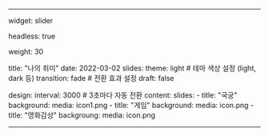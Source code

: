 ---

widget: slider

headless: true

weight: 30

title: "나의 취미"
date: 2022-03-02
slides:
  theme: light       # 테마 색상 설정 (light, dark 등)
  transition: fade   # 전환 효과 설정
draft: false

design:
  interval: 3000   # 3초마다 자동 전환
content:
  slides:
    - title: "국궁"
      background:
        media: icon1.png
    - title: "게임"
      background:
        media: icon.png
    - title: "영화감상"
      backgroung:
        media: icon.png

---